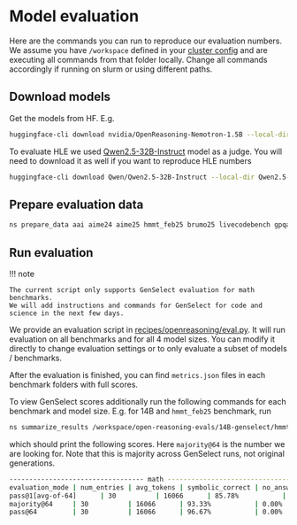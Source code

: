 # Model evaluation

Here are the commands you can run to reproduce our evaluation numbers.
We assume you have `/workspace` defined in your [cluster config](../../basics/cluster-configs.md) and are
executing all commands from that folder locally. Change all commands accordingly
if running on slurm or using different paths.

## Download models

Get the models from HF. E.g.

```bash
huggingface-cli download nvidia/OpenReasoning-Nemotron-1.5B --local-dir OpenReasoning-Nemotron-1.5B
```

To evaluate HLE we used [Qwen2.5-32B-Instruct](https://huggingface.co/Qwen/Qwen2.5-32B-Instruct) model as a judge.
You will need to download it as well if you want to reproduce HLE numbers

```bash
huggingface-cli download Qwen/Qwen2.5-32B-Instruct --local-dir Qwen2.5-32B-Instruct
```

## Prepare evaluation data

```bash
ns prepare_data aai aime24 aime25 hmmt_feb25 brumo25 livecodebench gpqa mmlu-pro hle
```

## Run evaluation

!!! note

    The current script only supports GenSelect evaluation for math benchmarks.
    We will add instructions and commands for GenSelect for code and science in the next few days.

We provide an evaluation script in [recipes/openreasoning/eval.py](https://github.com/NVIDIA/NeMo-Skills/tree/main/recipes/openreasoning/eval.py).
It will run evaluation on all benchmarks and for all 4 model sizes. You can modify it directly to change evaluation settings
or to only evaluate a subset of models / benchmarks.

After the evaluation is finished, you can find `metrics.json` files in each benchmark folders with full scores.

To view GenSelect scores additionally run the following commands for each benchmark and model size. E.g. for 14B and `hmmt_feb25` benchmark, run

```bash
ns summarize_results /workspace/open-reasoning-evals/14B-genselect/hmmt_feb25/math/ --metric_type math
```

which should print the following scores. Here `majority@64` is the number we are looking for.
Note that this is majority across GenSelect runs, not original generations.

```bash
---------------------------------- math ---------------------------------
evaluation_mode | num_entries | avg_tokens | symbolic_correct | no_answer
pass@1[avg-of-64]      | 30          | 16066      | 85.78%           | 0.21%
majority@64     | 30          | 16066      | 93.33%           | 0.00%
pass@64         | 30          | 16066      | 96.67%           | 0.00%
```